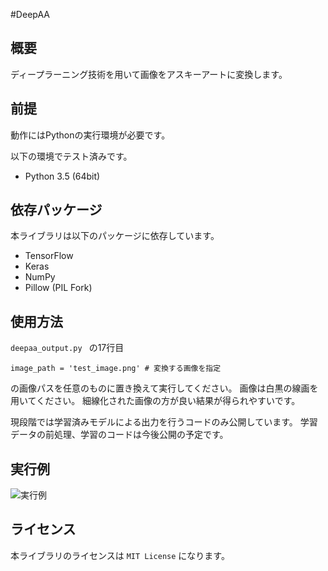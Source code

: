 #DeepAA

## 概要
ディープラーニング技術を用いて画像をアスキーアートに変換します。

## 前提
動作にはPythonの実行環境が必要です。

以下の環境でテスト済みです。

+ Python 3.5 (64bit)

## 依存パッケージ
本ライブラリは以下のパッケージに依存しています。

+ TensorFlow
+ Keras
+ NumPy
+ Pillow (PIL Fork)

## 使用方法
`deepaa_output.py ` の17行目

```
image_path = 'test_image.png' # 変換する画像を指定
```
の画像パスを任意のものに置き換えて実行してください。
画像は白黒の線画を用いてください。
細線化された画像の方が良い結果が得られやすいです。

現段階では学習済みモデルによる出力を行うコードのみ公開しています。
学習データの前処理、学習のコードは今後公開の予定です。

## 実行例
![実行例](http://i.imgur.com/rasaYQi.png)
## ライセンス
本ライブラリのライセンスは `MIT License` になります。